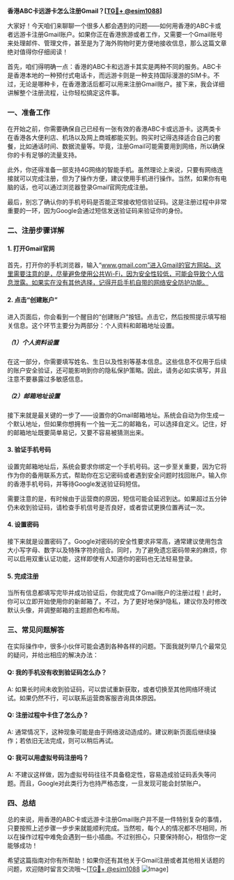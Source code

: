 **香港ABC卡远游卡怎么注册Gmail？[[TG💪+ @esim1088](https://t.me/s/esim1088)]**

大家好！今天咱们来聊聊一个很多人都会遇到的问题——如何用香港的ABC卡或者远游卡注册Gmail账户。如果你正在香港旅游或者工作，又需要一个Gmail账号来处理邮件、管理文件，甚至是为了海外购物时更方便地接收信息，那么这篇文章绝对值得你仔细阅读！

首先，咱们得明确一点：香港的ABC卡和远游卡其实是两种不同的服务。ABC卡是香港本地的一种预付式电话卡，而远游卡则是一种支持国际漫游的SIM卡。不过，无论是哪种卡，在香港激活后都可以用来注册Gmail账户。接下来，我会详细讲解整个注册流程，让你轻松搞定这件事。

### 一、准备工作

在开始之前，你需要确保自己已经有一张有效的香港ABC卡或远游卡。这两类卡在香港各大便利店、机场以及网上商城都能买到。购买时记得选择适合自己的套餐，比如通话时间、数据流量等。毕竟，注册Gmail可能需要用到网络，所以确保你的卡有足够的流量支持。

此外，你还得准备一部支持4G网络的智能手机。虽然理论上来说，只要有网络连接就可以完成注册，但为了操作方便，建议使用手机进行操作。当然，如果你有电脑的话，也可以通过浏览器登录Gmail官网完成注册。

最后，别忘了确认你的手机号码是否能正常接收短信验证码。这是注册过程中非常重要的一环，因为Google会通过短信发送验证码来验证你的身份。

### 二、注册步骤详解

#### 1. 打开Gmail官网

首先，打开你的手机浏览器，输入“www.gmail.com”进入Gmail的官方网站。这里需要注意的是，尽量避免使用公共Wi-Fi，因为安全性较低，可能会导致个人信息泄露。如果实在没有其他选择，记得开启手机自带的网络安全防护功能。

#### 2. 点击“创建账户”

进入页面后，你会看到一个醒目的“创建账户”按钮。点击它，然后按照提示填写相关信息。这个环节主要分为两部分：个人资料和邮箱地址设置。

##### （1）个人资料设置

在这一部分，你需要填写姓名、生日以及性别等基本信息。这些信息不仅用于后续的账户安全验证，还可能影响到你的隐私保护策略。因此，请务必如实填写，并且注意不要暴露过多敏感信息。

##### （2）邮箱地址设置

接下来就是最关键的一步了——设置你的Gmail邮箱地址。系统会自动为你生成一个默认地址，但如果你想拥有一个独一无二的邮箱名，可以选择自定义。记住，好的邮箱地址既要简单易记，又要不容易被猜测出来。

#### 3. 验证手机号码

设置完邮箱地址后，系统会要求你绑定一个手机号码。这一步至关重要，因为它将作为你的备用联系方式，帮助你在忘记密码或者遇到安全问题时找回账户。输入你的香港手机号码，并等待Google发送验证码短信。

需要注意的是，有时候由于运营商的原因，短信可能会延迟到达。如果超过五分钟仍未收到验证码，请检查手机信号是否良好，或者尝试更换位置再试一次。

#### 4. 设置密码

接下来就是设置密码了。Google对密码的安全性要求非常高，通常建议使用包含大小写字母、数字以及特殊字符的组合。同时，为了避免遗忘密码带来的麻烦，你可以启用双重认证功能，这样即使有人知道你的密码也无法轻易登录。

#### 5. 完成注册

当所有信息都填写完毕并成功验证后，你就完成了Gmail账户的注册过程！此时，你可以立即开始使用你的新邮箱了。不过，为了更好地保护隐私，建议你及时修改默认头像，并调整邮箱的主题颜色和布局。

### 三、常见问题解答

在实际操作中，很多小伙伴可能会遇到各种各样的问题。下面我就列举几个最常见的疑问，并给出相应的解决办法：

#### Q: 我的手机没有收到验证码怎么办？

A: 如果长时间未收到验证码，可以尝试重新获取，或者切换至其他网络环境试试。如果仍然不行，可以联系运营商客服咨询具体原因。

#### Q: 注册过程中卡住了怎么办？

A: 通常情况下，这种现象可能是由于网络波动造成的。建议刷新页面后继续操作；若依旧无法完成，则可以稍后再试。

#### Q: 我可以用虚拟号码注册吗？

A: 不建议这样做，因为虚拟号码往往不具备稳定性，容易造成验证码丢失等问题。而且，Google对此类行为也持严格态度，一旦发现可能会封禁账户。

### 四、总结

总的来说，用香港的ABC卡或远游卡注册Gmail账户并不是一件特别复杂的事情，只要按照上述步骤一步步来就能顺利完成。当然啦，每个人的情况都不尽相同，所以在操作过程中难免会遇到一些小插曲。不过别担心，只要保持耐心，相信你一定能够成功！

希望这篇指南对你有所帮助！如果你还有其他关于Gmail注册或者其他相关话题的问题，欢迎随时留言交流哦～[[TG💪+ @esim1088](https://t.me/s/esim1088) ![Image](https://i.postimg.cc/4NQfJmqS/Snipaste-2025-05-13-00-14-12.png)]